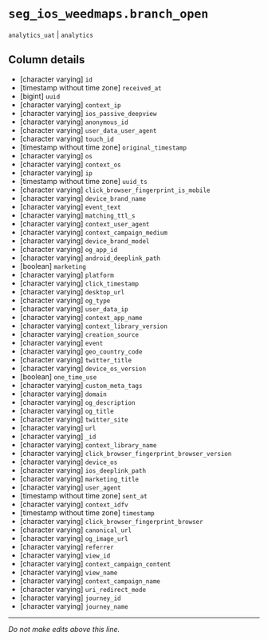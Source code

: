 # `seg_ios_weedmaps.branch_open`
`analytics_uat` | `analytics`

## Column details
* [character varying] `id`
* [timestamp without time zone] `received_at`
* [bigint]    `uuid`
* [character varying] `context_ip`
* [character varying] `ios_passive_deepview`
* [character varying] `anonymous_id`
* [character varying] `user_data_user_agent`
* [character varying] `touch_id`
* [timestamp without time zone] `original_timestamp`
* [character varying] `os`
* [character varying] `context_os`
* [character varying] `ip`
* [timestamp without time zone] `uuid_ts`
* [character varying] `click_browser_fingerprint_is_mobile`
* [character varying] `device_brand_name`
* [character varying] `event_text`
* [character varying] `matching_ttl_s`
* [character varying] `context_user_agent`
* [character varying] `context_campaign_medium`
* [character varying] `device_brand_model`
* [character varying] `og_app_id`
* [character varying] `android_deeplink_path`
* [boolean]   `marketing`
* [character varying] `platform`
* [character varying] `click_timestamp`
* [character varying] `desktop_url`
* [character varying] `og_type`
* [character varying] `user_data_ip`
* [character varying] `context_app_name`
* [character varying] `context_library_version`
* [character varying] `creation_source`
* [character varying] `event`
* [character varying] `geo_country_code`
* [character varying] `twitter_title`
* [character varying] `device_os_version`
* [boolean]   `one_time_use`
* [character varying] `custom_meta_tags`
* [character varying] `domain`
* [character varying] `og_description`
* [character varying] `og_title`
* [character varying] `twitter_site`
* [character varying] `url`
* [character varying] `_id`
* [character varying] `context_library_name`
* [character varying] `click_browser_fingerprint_browser_version`
* [character varying] `device_os`
* [character varying] `ios_deeplink_path`
* [character varying] `marketing_title`
* [character varying] `user_agent`
* [timestamp without time zone] `sent_at`
* [character varying] `context_idfv`
* [timestamp without time zone] `timestamp`
* [character varying] `click_browser_fingerprint_browser`
* [character varying] `canonical_url`
* [character varying] `og_image_url`
* [character varying] `referrer`
* [character varying] `view_id`
* [character varying] `context_campaign_content`
* [character varying] `view_name`
* [character varying] `context_campaign_name`
* [character varying] `uri_redirect_mode`
* [character varying] `journey_id`
* [character varying] `journey_name`

-------------------------------------------------------------------------------
*Do not make edits above this line.*

